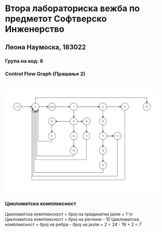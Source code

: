 # Втора лабораториска вежба по предметот Софтверско Инженерство
## Леона Наумоска, 183022
### Група на код: 6

### Control Flow Graph (Прашање 2)
# 
 
![alt ControlFlowGraph](https://github.com/LeonaNaumoska/SI_Lab2_183022/blob/master/183022_kod6.png) 
###
### Цикломатска комплексност
Цикломатска комплексност = број на предикатни јазли + 1 \n
Цикломатска комплексност = број на региони - 10
Цикломатска комплексност = број на ребра - број на јазли + 2 = 24 - 19 + 2 = 7
